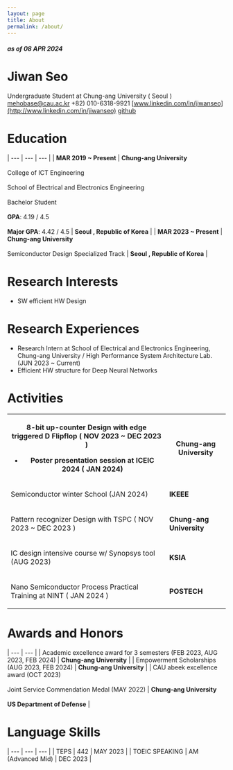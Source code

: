 ```yaml
---
layout: page
title: About
permalink: /about/
---
```

##### as of 08 APR 2024
# Jiwan Seo
Undergraduate Student at Chung-ang University ( Seoul )
[mehobase@cau.ac.kr](mailto:mehobase@cau.ac.kr)
+82) 010-6318-9921
[www.linkedin.com/in/jiwanseo](http://www.linkedin.com/in/jiwanseo)
[github](https://github.com/J1wanSeo)


# Education
| --- | --- | --- |
| **MAR 2019 ~ Present** | **Chung-ang University**<br><br>College of ICT Engineering<br><br>School of Electrical and Electronics Engineering<br><br>Bachelor Student<br><br>**GPA**: 4.19 / 4.5 <br><br>**Major GPA**: 4.42 / 4.5  | **Seoul , Republic of Korea** |
| **MAR 2023 ~ Present** | **Chung-ang University**<br><br>Semiconductor Design Specialized Track | **Seoul , Republic of Korea** |

# Research Interests

- SW efficient HW Design

# Research Experiences

- Research Intern at School of Electrical and Electronics Engineering, Chung-ang University / High Performance System Architecture Lab. (JUN 2023 ~ Current)
- Efficient HW structure for Deep Neural Networks

# Activities

<table><tbody><tr><th><p>8-bit up-counter Design with edge triggered D Flipflop ( NOV 2023 ~ DEC 2023 )</p><ul><li>Poster presentation session at ICEIC 2024 ( JAN 2024)</li></ul></th><th><p><strong>Chung-ang University</strong></p></th></tr><tr><td><p>Semiconductor winter School (JAN 2024)</p></td><td><p><strong>IKEEE</strong></p></td></tr><tr><td><p>Pattern recognizer Design with TSPC ( NOV 2023 ~ DEC 2023 )</p></td><td><p><strong>Chung-ang University</strong></p></td></tr><tr><td><p>IC design intensive course w/ Synopsys tool (AUG 2023)</p></td><td><p><strong>KSIA</strong></p></td></tr><tr><td><p>Nano Semiconductor Process Practical Training at NINT ( JAN 2024 )</p></td><td><p><strong>POSTECH</strong></p></td></tr></tbody></table>

# Awards and Honors
| --- | --- |
| Academic excellence award for 3 semesters (FEB 2023, AUG 2023, FEB 2024) | **Chung-ang University** |
| Empowerment Scholarships (AUG 2023, FEB 2024) | **Chung-ang University** |
| CAU abeek excellence award (OCT 2023)<br><br>Joint Service Commendation Medal (MAY 2022) | **Chung-ang University**<br><br>**US Department of Defense** |

# Language Skills


| --- | --- | --- |
| TEPS | 442 | MAY 2023 |
| TOEIC SPEAKING | AM (Advanced Mid) | DEC 2023 |